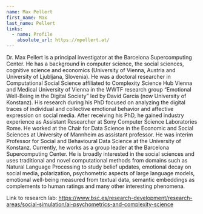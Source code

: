 ```yaml
---
name: Max Pellert
first_name: Max
last_name: Pellert
links:
  - name: Profile
    absolute_url: https://mpellert.at/
---
```

Dr. Max Pellert is a principal investigator at the Barcelona Supercomputing Center. He has a background in computer science, the social sciences, cognitive science and economics (University of Vienna, Austria and University of Ljubljana, Slovenia). He was a doctoral researcher in Computational Social Science affiliated to Complexity Science Hub Vienna and Medical University of Vienna in the WWTF research group “Emotional Well-Being in the Digital Society” led by David Garcia (now University of Konstanz). His research during his PhD focused on analyzing the digital traces of individual and collective emotional behavior and affective expression on social media. After receiving his PhD, he gained industry experience as Assistant Researcher at Sony Computer Science Laboratories Rome. He worked at the Chair for Data Science in the Economic and Social Sciences at University of Mannheim as assistant professor. He was interim Professor for Social and Behavioural Data Science at the University of Konstanz. Currently, he works as a group leader at the Barcelona Supercomputing Center. He is broadly interested in the social sciences and uses traditional and novel computational methods from domains such as Natural Language Processing to study belief updates, emotional decay on social media, polarization, psychometric aspects of large language models, emotional well-being measured from textual data, semantic embeddings as complements to human ratings and many other interesting phenomena.

Link to research lab: https://www.bsc.es/research-development/research-areas/social-simulation/ai-psychometrics-and-complexity-science
